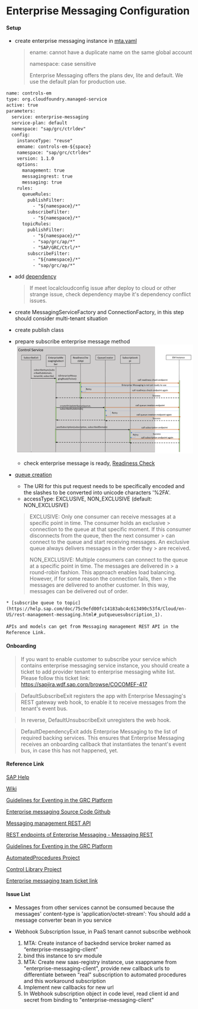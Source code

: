 # Enterprise Messaging Configuration

#### Setup
  * create enterprise messaging instance in [mta.yaml](https://github.com/pp0001/Documents/blob/master/EM%20service%20instance.png)
  
  	> ename: cannot have a duplicate name on the same global account
	>
	> namespace: case sensitive
	>
	> Enterprise Messaging offers the plans dev, lite and default. We use the default plan for production use.
	
  ```
  name: controls-em
  type: org.cloudfoundry.managed-service
  active: true
  parameters:
    service: enterprise-messaging
    service-plan: default
    namespace: "sap/grc/ctrldev"
    config:
      instanceType: "reuse"
      emname: controls-em-${space}
      namespace: "sap/grc/ctrldev"
      version: 1.1.0
      options:
        management: true
        messagingrest: true
        messaging: true
      rules:
        queueRules:
          publishFilter:
            - "${namespace}/*"
          subscribeFilter:
            - "${namespace}/*"
        topicRules:
          publishFilter:
            - "${namespace}/*"
            - "sap/grc/ap/*"
            - "SAP/GRC/Ctrl/*"
          subscribeFilter:
            - "${namespace}/*"
            - "sap/grc/ap/*"
  ```
  * add [dependency](https://github.com/pp0001/Documents/blob/master/EM%20dependency.png)
  
  	> If meet localcloudconfig issue after deploy to cloud or other strange issue, check dependency maybe it's dependency conflict issues.
  * create MessagingServiceFactory and ConnectionFactory, in this step should consider multi-tenant situation
  * create publish class 
  * prepare subscribe enterprise message method
  ![em process](https://github.com/pp0001/Documents/blob/master/EM%20process.png)
    
    * check enterprise message is ready, [Readiness Check](https://help.sap.com/doc/75c9efd00fc14183abc4c613490c53f4/Cloud/en-US/rest-management-messaging.html#_readinesscheckusingget)
   
   * [queue creation](https://help.sap.com/doc/75c9efd00fc14183abc4c613490c53f4/Cloud/en-US/rest-management-messaging.html#_putqueue)
    	* The URI for this put request needs to be specifically encoded and the slashes to be converted into unicode characters '%2FA'.
        * accessType: EXCLUSIVE, NON_EXCLUSIVE (default: NON_EXCLUSIVE)	

		> EXCLUSIVE: Only one consumer can receive messages at a specific point in time. The consumer holds an exclusive 			> connection to the queue at that specific moment. If this consumer disconnects from the queue, then the next consumer 			> can connect to the queue and start receiving messages. An exclusive queue always delivers messages in the order they 			> are received.
		> 
		> NON_EXCLUSIVE: Multiple consumers can connect to the queue at a specific point in time. The messages are delivered in 		> a round-robin fashion. This approach enables load balancing. However, if for some reason the connection fails, then 			> the messages are delivered to another customer. In this way, messages can be delivered out of order.
	
    * [subscribe queue to topic](https://help.sap.com/doc/75c9efd00fc14183abc4c613490c53f4/Cloud/en-US/rest-management-messaging.html#_putqueuesubscription_1).
        
    APIs and models can get from Messaging management REST API in the Reference Link.
  
#### Onboarding
> If you want to enable customer to subscribe your service which contains enterprise messaging service instance, you should create a ticket to add provider tenant to enterprise messaging white list. 
Please follow this ticket link: https://sapjira.wdf.sap.corp/browse/COCOMEF-417

>	DefaultSubscribeExit registers the app with Enterprise Messaging's REST gateway web hook, to enable it to receive messages from the tenant's event bus.

> In reverse, DefaultUnsubscribeExit unregisters the web hook.

> DefaultDependencyExit adds Enterprise Messaging to the list of required backing services. This ensures that Enterprise Messaging receives an onboarding callback that instantiates the tenant's event bus, in case this has not happened, yet.

#### Reference Link
[SAP Help]( https://help.sap.com/viewer/product/SAP_ENTERPRISE_MESSAGING/Cloud/en-US?task=discover_task)

[Wiki](https://wiki.wdf.sap.corp/wiki/display/MDM/SCP+Platform+-+Enterprise+messaging+service)

[Guidelines for Eventing in the GRC Platform](https://wiki.wdf.sap.corp/wiki/display/GRCPLAT/Guidelines+for+Eventing+in+the+GRC+Platform)

[Enterprise messaging Source Code Github](https://github.wdf.sap.corp/enterprise-messaging/xbem-sb/tree/master/sb-app)

[Messaging management REST API](https://help.sap.com/doc/75c9efd00fc14183abc4c613490c53f4/Cloud/en-US/rest-management-messaging.html#_overview)

[REST endpoints of Enterprise Messaging - Messaging REST](https://help.sap.com/doc/3dfdf81b17b744ea921ce7ad464d1bd7/Cloud/en-US/messagingrest-api-spec.html)

[Guidelines for Eventing in the GRC Platform](https://wiki.wdf.sap.corp/wiki/pages/viewpage.action?spaceKey=GRCPLAT&title=Guidelines+for+Eventing+in+the+GRC+Platform)

[AutomatedProcedures Project](https://github.wdf.sap.corp/GRC-CH/AutomatedProcedures)

[Control Library Project](https://github.wdf.sap.corp/grchcpcf/control-library)

[Enterprise messaging team ticket link](https://sapjira.wdf.sap.corp/projects/COCOMEF/issues/COCOMEF-496?filter=allopenissues)

#### Issue List
  * Messages from other services cannot be consumed because the messages' content-type is 'application/octet-stream': You should add a message converter bean in you service
  
  * Webhook Subscription Issue, in PaaS tenant cannot subscribe webhook
    1. MTA: Create instance of backednd service broker named as “enterprise-messaging-client”
    2. bind this instance to srv module
    3. MTA: Create new saas-registry instance, use xsappname from "enterprise-messaging-client", provide new callback urls to differentiate between "real" subscription to automated procedures and this workaround subscription
    4. Implement new callbacks for new url
    5. In Webhook subscription object in code level, read client id and secret from binding to "enterprise-messaging-client"
    
